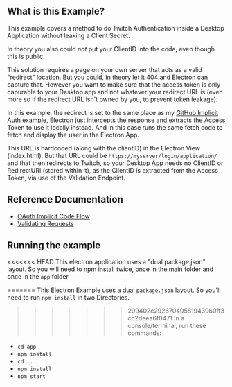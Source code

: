 ## What is this Example?

This example covers a method to do Twitch Authentication inside a Desktop Application without leaking a Client Secret.

In theory you also could _not_ put your ClientID into the code, even though this is public.

This solution requires a page on your own server that acts as a valid "redirect" location. But you could, in theory let it 404 and Electron can capture that. However you want to make sure that the access token is only capurable to your Desktop app and not whatever your redirect URL is (even more so if the redirect URL isn't owned by you, to prevent token leakage).

In this example, the redirect is set to the same place as my [GitHub Implicit Auth example](https://barrycarlyon.github.io/twitch_misc/authentication/implicit_auth/), Electron just intercepts the response and extracts the Access Token to use it locally instead. And in this case runs the same fetch code to fetch and display the user in the Electron App.

This URL is hardcoded (along with the clientID) in the Electron View (index.html). But that URL could be `https://myserver/login/application/` and that then redirects to Twitch, so your Desktop App needs no ClientID or RedirectURI (stored within it), as the ClientID is extracted from the Access Token, via use of the Validation Endpoint.

## Reference Documentation

- [OAuth Implicit Code Flow](https://dev.twitch.tv/docs/authentication/getting-tokens-oauth#oauth-implicit-code-flow)
- [Validating Requests](https://dev.twitch.tv/docs/authentication#validating-requests)

## Running the example

<<<<<<< HEAD
This electron application uses a "dual package.json" layout. So you will need to npm install twice, once in the main folder and once in the `app` folder

=======
This Electron Example uses a dual `package.json` layout. So you'll need to run `npm install` in two Directories.
>>>>>>> 299402e29267040581943960ff3cc2deea6f0471
In a console/terminal, run these commands:

- `cd app`
- `npm install`
- `cd ..`
- `npm install`
- `npm start`
